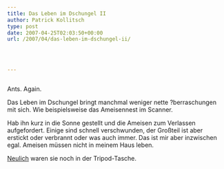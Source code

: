 ```yaml
---
title: Das Leben im Dschungel II
author: Patrick Kollitsch
type: post
date: 2007-04-25T02:03:50+00:00
url: /2007/04/das-leben-im-dschungel-ii/




---
```

<div class="flickr">
  <a href="http://www.flickr.com/photos/schreibblogade/472174655/"><img src="//farm1.static.flickr.com/167/472174655_1ec22b87ab.jpg" class="flickr-photo" alt="" /></a></p> 
  
  <p>
    Ants. Again.
  </p>
</div>

Das Leben im Dschungel bringt manchmal weniger nette ?berraschungen mit sich. Wie beispielsweise das Ameisennest im Scanner. 

Hab ihn kurz in die Sonne gestellt und die Ameisen zum Verlassen aufgefordert. Einige sind schnell verschwunden, der Gro&szlig;teil ist aber erstickt oder verbrannt oder was auch immer. Das ist mir aber inzwischen egal. Ameisen m&uuml;ssen nicht in meinem Haus leben.

<a href="1220">Neulich</a> waren sie noch in der Tripod-Tasche.